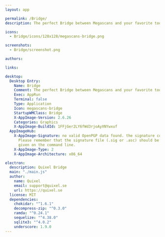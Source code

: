 ```yaml
---
layout: app

permalink: /Bridge/
description: The perfect Bridge between Megascans and your favorite tools.

icons:
  - Bridge/icons/128x128/megascans-bridge.png

screenshots:
  - Bridge/screenshot.png

authors:

links:

desktop:
  Desktop Entry:
    Name: Bridge
    Comment: The perfect Bridge between Megascans and your favorite tools.
    Exec: AppRun
    Terminal: false
    Type: Application
    Icon: megascans-bridge
    StartupWMClass: Bridge
    X-AppImage-Version: 2.6.26
    Categories: Graphics
    X-AppImage-BuildId: 1FFjGer2LY6fWd3rjoAyXNYwxuf
  AppImageHub:
    X-AppImage-Signature: no valid OpenPGP data found. the signature could not be verified.
      Please remember that the signature file (.sig or .asc) should be the first file
      given on the command line.
    X-AppImage-Type: 2
    X-AppImage-Architecture: x86_64

electron:
  description: Quixel Bridge
  main: "./main.js"
  author:
    name: Quixel
    email: support@quixel.se
    url: https://quixel.se
  license: MIT
  dependencies:
    chokidar: "^1.6.1"
    decompress-zip: "^0.3.0"
    ramda: "^0.24.1"
    sequelize: "^4.38.0"
    sqlite3: "^4.0.2"
    underscore: 1.9.0
---
```

